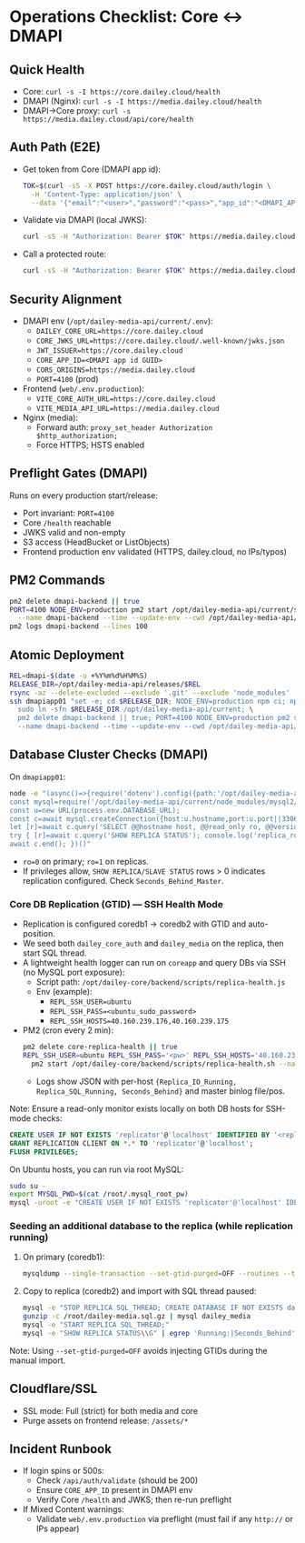 # Operations Checklist: Core ↔ DMAPI

## Quick Health
- Core: `curl -s -I https://core.dailey.cloud/health`
- DMAPI (Nginx): `curl -s -I https://media.dailey.cloud/health`
- DMAPI→Core proxy: `curl -s https://media.dailey.cloud/api/core/health`

## Auth Path (E2E)
- Get token from Core (DMAPI app id):
  ```bash
  TOK=$(curl -sS -X POST https://core.dailey.cloud/auth/login \
    -H 'Content-Type: application/json' \
    --data '{"email":"<user>","password":"<pass>","app_id":"<DMAPI_APP_ID>"}' | jq -r .access_token)
  ```
- Validate via DMAPI (local JWKS):
  ```bash
  curl -sS -H "Authorization: Bearer $TOK" https://media.dailey.cloud/api/auth/validate | jq
  ```
- Call a protected route:
  ```bash
  curl -sS -H "Authorization: Bearer $TOK" https://media.dailey.cloud/api/buckets | jq
  ```

## Security Alignment
- DMAPI env (`/opt/dailey-media-api/current/.env`):
  - `DAILEY_CORE_URL=https://core.dailey.cloud`
  - `CORE_JWKS_URL=https://core.dailey.cloud/.well-known/jwks.json`
  - `JWT_ISSUER=https://core.dailey.cloud`
  - `CORE_APP_ID=<DMAPI app id GUID>`
  - `CORS_ORIGINS=https://media.dailey.cloud`
  - `PORT=4100` (prod)
- Frontend (`web/.env.production`):
  - `VITE_CORE_AUTH_URL=https://core.dailey.cloud`
  - `VITE_MEDIA_API_URL=https://media.dailey.cloud`
- Nginx (media):
  - Forward auth: `proxy_set_header Authorization $http_authorization;`
  - Force HTTPS; HSTS enabled

## Preflight Gates (DMAPI)
Runs on every production start/release:
- Port invariant: `PORT=4100`
- Core `/health` reachable
- JWKS valid and non-empty
- S3 access (HeadBucket or ListObjects)
- Frontend production env validated (HTTPS, dailey.cloud, no IPs/typos)

## PM2 Commands
```bash
pm2 delete dmapi-backend || true
PORT=4100 NODE_ENV=production pm2 start /opt/dailey-media-api/current/src/index.js \
  --name dmapi-backend --time --update-env --cwd /opt/dailey-media-api/current
pm2 logs dmapi-backend --lines 100
```

## Atomic Deployment
```bash
REL=dmapi-$(date -u +%Y%m%d%H%M%S)
RELEASE_DIR=/opt/dailey-media-api/releases/$REL
rsync -az --delete-excluded --exclude '.git' --exclude 'node_modules' . dmapiapp01:$RELEASE_DIR
ssh dmapiapp01 "set -e; cd $RELEASE_DIR; NODE_ENV=production npm ci; npm run -s preflight;\
  sudo ln -sfn $RELEASE_DIR /opt/dailey-media-api/current; \
  pm2 delete dmapi-backend || true; PORT=4100 NODE_ENV=production pm2 start /opt/dailey-media-api/current/src/index.js \
  --name dmapi-backend --time --update-env --cwd /opt/dailey-media-api/current"
```

## Database Cluster Checks (DMAPI)
On `dmapiapp01`:
```bash
node -e "(async()=>{require('dotenv').config({path:'/opt/dailey-media-api/current/.env'}); 
const mysql=require('/opt/dailey-media-api/current/node_modules/mysql2/promise'); 
const u=new URL(process.env.DATABASE_URL); 
const c=await mysql.createConnection({host:u.hostname,port:u.port||3306,user:decodeURIComponent(u.username),password:decodeURIComponent(u.password),database:u.pathname.slice(1)});
let [r]=await c.query('SELECT @@hostname host, @@read_only ro, @@version version'); console.log(r[0]);
try { [r]=await c.query('SHOW REPLICA STATUS'); console.log('replica_rows', r.length); } catch(e) { try { [r]=await c.query('SHOW SLAVE STATUS'); console.log('slave_rows', r.length); } catch(e2) { console.log('replica_status_not_permitted', e2.code||e2.message); }}
await c.end(); })()"
```
- `ro=0` on primary; `ro=1` on replicas.
- If privileges allow, `SHOW REPLICA/SLAVE STATUS` rows > 0 indicates replication configured. Check `Seconds_Behind_Master`.

### Core DB Replication (GTID) — SSH Health Mode
- Replication is configured coredb1 → coredb2 with GTID and auto-position.
- We seed both `dailey_core_auth` and `dailey_media` on the replica, then start SQL thread.
- A lightweight health logger can run on `coreapp` and query DBs via SSH (no MySQL port exposure):
  - Script path: `/opt/dailey-core/backend/scripts/replica-health.js`
  - Env (example):
    - `REPL_SSH_USER=ubuntu`
    - `REPL_SSH_PASS=<ubuntu_sudo_password>`
    - `REPL_SSH_HOSTS=40.160.239.176,40.160.239.175`
- PM2 (cron every 2 min):
    ```bash
    pm2 delete core-replica-health || true
    REPL_SSH_USER=ubuntu REPL_SSH_PASS='<pw>' REPL_SSH_HOSTS='40.160.239.176,40.160.239.175' \
      pm2 start /opt/dailey-core/backend/scripts/replica-health.sh --name core-replica-health --time --update-env --cron '*/2 * * * *' --no-autorestart
    ```
  - Logs show JSON with per-host `{Replica_IO_Running, Replica_SQL_Running, Seconds_Behind}` and master binlog file/pos.

Note: Ensure a read-only monitor exists locally on both DB hosts for SSH-mode checks:
```sql
CREATE USER IF NOT EXISTS 'replicator'@'localhost' IDENTIFIED BY '<replicator_password>';
GRANT REPLICATION CLIENT ON *.* TO 'replicator'@'localhost';
FLUSH PRIVILEGES;
```
On Ubuntu hosts, you can run via root MySQL:
```bash
sudo su -
export MYSQL_PWD=$(cat /root/.mysql_root_pw)
mysql -uroot -e "CREATE USER IF NOT EXISTS 'replicator'@'localhost' IDENTIFIED BY '<replicator_password>'; GRANT REPLICATION CLIENT ON *.* TO 'replicator'@'localhost'; FLUSH PRIVILEGES;"
```

### Seeding an additional database to the replica (while replication running)
1) On primary (coredb1):
   ```bash
   mysqldump --single-transaction --set-gtid-purged=OFF --routines --triggers --events dailey_media | gzip -c > /root/dailey-media.sql.gz
   ```
2) Copy to replica (coredb2) and import with SQL thread paused:
   ```bash
   mysql -e "STOP REPLICA SQL_THREAD; CREATE DATABASE IF NOT EXISTS dailey_media;"
   gunzip -c /root/dailey-media.sql.gz | mysql dailey_media
   mysql -e "START REPLICA SQL_THREAD;"
   mysql -e "SHOW REPLICA STATUS\\G" | egrep 'Running:|Seconds_Behind'
   ```

Note: Using `--set-gtid-purged=OFF` avoids injecting GTIDs during the manual import.

## Cloudflare/SSL
- SSL mode: Full (strict) for both media and core
- Purge assets on frontend release: `/assets/*`

## Incident Runbook
- If login spins or 500s:
  - Check `/api/auth/validate` (should be 200)
  - Ensure `CORE_APP_ID` present in DMAPI env
  - Verify Core `/health` and JWKS; then re-run preflight
- If Mixed Content warnings:
  - Validate `web/.env.production` via preflight (must fail if any `http://` or IPs appear)
